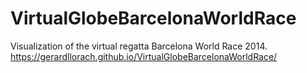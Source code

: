 # VirtualGlobeBarcelonaWorldRace
Visualization of the virtual regatta Barcelona World Race 2014. https://gerardllorach.github.io/VirtualGlobeBarcelonaWorldRace/
